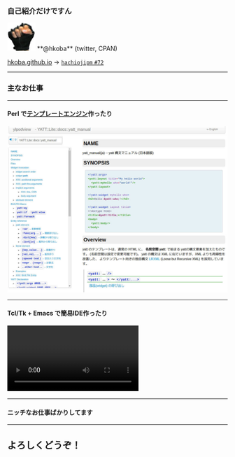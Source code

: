 ### 自己紹介だけですん

<img src="img/myfistrect.jpg" style="width: 64px; height: 64px">
**@hkoba**  (twitter, CPAN)

[hkoba.github.io](http://hkoba.github.io/)
→ [`hachiojipm` `#72`](http://hkoba.github.io/slides/hachiojipm72/)

---

### 主なお仕事

---

#### Perl で[テンプレートエンジン](https://yl-podview.herokuapp.com/mod/YATT::Lite::docs::yatt_manual)作ったり

<img src="img/yatt_lite_man.jpg">

---

#### Tcl/Tk + Emacs で簡易IDE作ったり

<video controls autoplay>
<source src="img/tcltk_emacs.webm" type="video/webm">
<source src="img/tcltk_emacs.ogv" type="video/ogg">
再生できるかな？
</video>

---

#### ニッチなお仕事ばかりしてます


---

## よろしくどうぞ！

